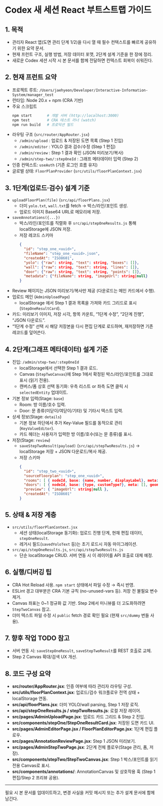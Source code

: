 # Codex 새 세션 React 부트스트랩 가이드

## 1. 목적
- 관리자 React 앱(도면 관리 단계 1/2)을 다시 열 때 필수 컨텍스트를 빠르게 공유하기 위한 요약 문서.
- 현재 프런트 구조, 실행 방법, 저장 데이터 포맷, 2단계 설계 기준을 한 장에 정리.
- 새로운 Codex 세션 시작 시 본 문서를 함께 전달하면 컨텍스트 회복이 쉬워진다.

## 2. 현재 프런트 요약
- 프로젝트 루트: `/Users/jaehyeon/Developer/Interactive-Information-System/manager_test`
- 런타임: Node 20.x + npm (CRA 기반)
- 주요 스크립트
  ```bash
  npm start       # 개발 서버 (http://localhost:3000)
  npm test        # CRA 테스트 러너 (watch)
  npm run build   # 프로덕션 빌드
  ```
- 라우팅 구조 (`src/router/AppRouter.jsx`)
  - `/admin/upload` : 업로드 & 저장된 도면 목록 (Step 1 진입)
  - `/admin/editor` : YOLO 결과 검수/수정 (Step 1 편집)
  - `/admin/review` : Step 1 결과 확인 (JSON 미리보기/복사)
  - `/admin/step-two/:stepOneId` : 그래프 메타데이터 입력 (Step 2)
- 인증 컨텍스트: `useAuth` (기존 로그인 흐름 유지)
- 글로벌 상태: `FloorPlanProvider` (`src/utils/floorPlanContext.jsx`)

## 3. 1단계(업로드·검수) 설계 기준
- `uploadFloorPlan(file)` (`src/api/floorPlans.jsx`)
  - 더미 `yolo.txt`, `wall.txt`를 fetch → 박스/라인/포인트 생성.
  - 업로드 이미지 Base64 URL로 메모리에 저장.
- `saveAnnotations({...})`
  - 박스/라인/포인트를 직렬화 후 `src/api/stepOneResults.js` 통해 localStorage에 JSON 저장.
  - 저장 레코드 스키마
    ```json
    {
      "id": "step_one_<uuid>",
      "fileName": "step_one_<uuid>.json",
      "createdAt": "ISO8601",
      "yolo": {"raw": string, "text": string, "boxes": []},
      "wall": {"raw": string, "text": string, "lines": []},
      "door": {"raw": string, "text": string, "points": []},
      "metadata": {"fileName": string, "imageUrl": string|null}
    }
    ```
- Review 페이지는 JSON 미리보기/복사만 제공 (다운로드는 메인 카드에서 수행).
- 업로드 메인 (`AdminUploadPage`)
  - localStorage 에서 Step 1 결과 목록을 가져와 카드 그리드로 표시 (`StepOneResultCard`).
- 카드: 미리보기 이미지, 저장 시각, 항목 카운트, “1단계 수정”, “2단계 진행”, “JSON 다운로드”.
- “1단계 수정” 선택 시 해당 저장본을 다시 편집 단계로 로드하며, 재저장하면 기존 레코드를 덮어쓴다.

## 4. 2단계(그래프 메타데이터) 설계 기준
- 진입: `/admin/step-two/:stepOneId`
  - localStorage에서 선택한 Step 1 결과 로드.
  - Canvas (`StepTwoCanvas`)에 Step 1에서 확정된 박스/라인/포인트를 그대로 표시 (읽기 전용).
  - 캔버스/폼 상호 선택 동기화: 우측 리스트 or 좌측 도면 클릭 시 `selectedEntity` 업데이트.
- 기본 정보 입력(Stage: `base`)
  - Room: 방 이름/호수 입력.
  - Door: 문 종류(미닫이/여닫이/기타) 및 기타시 텍스트 입력.
- 상세 정보(Stage: `details`)
  - 기본 정보 하단에서 추가 Key-Value 필드를 동적으로 관리 (`KeyValueEditor`).
  - 카드 헤더는 사용자가 입력한 방 이름/호수(또는 문 종류)를 표시.
- 저장(Stage: `review`)
  - `saveStepTwoResult(payload)` (`src/api/stepTwoResults.js`) → localStorage 저장 + JSON 다운로드/복사 제공.
  - 저장 스키마
    ```json
    {
      "id": "step_two_<uuid>",
      "sourceFloorplan": "step_one_<uuid>",
      "rooms": [ { nodeId, base: {name, number, displayLabel}, meta: [], geometry } ],
      "doors": [ { nodeId, base: {type, customType?}, meta: [], geometry } ],
      "preview": { "imageUrl": string|null },
      "createdAt": "ISO8601"
    }
    ```

## 5. 상태 & 저장 계층
- `src/utils/floorPlanContext.jsx`
  - 세션 상태(localStorage 동기화): 업로드 진행 단계, 현재 편집 데이터, `stepOneResult`.
  - 레거시 필드(`savedYoloText` 등)는 초기 로드시 자동 마이그레이션.
- `src/api/stepOneResults.js`, `src/api/stepTwoResults.js`
  - 단순 localStorage CRUD. 서버 연동 시 이 레이어를 API 호출로 대체 예정.

## 6. 실행/디버깅 팁
- CRA Hot Reload 사용. `npm start` 상태에서 파일 수정 → 즉시 반영.
- ESLint 경고 대부분은 CRA 기본 규칙 (no-unused-vars 등). 저장 전 불필요 변수 제거.
- Canvas 좌표는 0~1 정규화 값 기반. Step 2에서 미니뷰를 더 고도화하려면 `StepTwoCanvas` 참고.
- 더미 텍스트 파일 수정 시 `public` fetch 경로 확인 필요 (현재 `src/dummy` 번들 사용).

## 7. 향후 작업 TODO 참고
- 서버 연동 시: `saveStepOneResult`, `saveStepTwoResult`를 REST 호출로 교체.
- Step 2 Canvas 확대/검색 UX 개선.

## 8. 코드 구성 요약
- **src/router/AppRouter.jsx**: 인증 여부에 따라 관리자 라우팅 구성.
- **src/utils/floorPlanContext.jsx**: 업로드/검수 워크플로우 전역 상태 + localStorage 연동.
- **src/api/floorPlans.jsx**: 더미 YOLO/wall parsing, Step 1 저장 로직.
- **src/api/stepOneResults.js / stepTwoResults.js**: 로컬 저장 레이어.
- **src/pages/AdminUploadPage.jsx**: 업로드 카드 그리드 & Step 2 진입.
- **src/components/stepOne/StepOneResultCard.jsx**: 저장된 도면 카드 UI.
- **src/pages/AdminEditorPage.jsx / FloorPlanEditorPage.jsx**: 1단계 편집 플로우.
- **src/pages/AnnotationReviewPage.jsx**: Step 1 JSON 미리보기.
- **src/pages/AdminStepTwoPage.jsx**: 2단계 전체 플로우(Stage 관리, 폼, 저장).
- **src/components/stepTwo/StepTwoCanvas.jsx**: Step 1 박스/포인트를 읽기 전용 Canvas로 표시.
- **src/components/annotations/**: AnnotationCanvas 및 상호작용 훅 (Step 1 편집/Step 2 프리뷰 공용).

---
필요 시 본 문서를 업데이트하고, 변경 사실을 커밋 메시지 또는 추가 설계 문서에 함께 남긴다.
